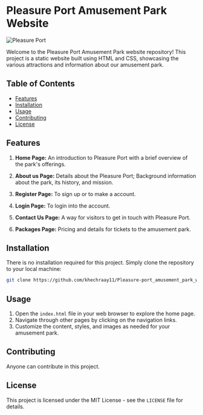 # Pleasure Port Amusement Park Website
![Pleasure Port](./images/screenshot1.png)

Welcome to the Pleasure Port Amusement Park website repository! This project is a static website built using HTML and CSS, showcasing the various attractions and information about our amusement park.

## Table of Contents
- [Features](#features)
- [Installation](#installation)
- [Usage](#usage)
- [Contributing](#contributing)
- [License](#license)

## Features

1. **Home Page:** An introduction to Pleasure Port with a brief overview of the park's offerings.

2. **About us Page:** Details about the Pleasure Port; Background information about the park, its history, and mission.

3. **Register Page:** To sign up or to make a account.

4. **Login Page:** To login into the account.

5. **Contact Us Page:** A way for visitors to get in touch with Pleasure Port.

6. **Packages Page:** Pricing and details for tickets to the amusement park.

## Installation

There is no installation required for this project. Simply clone the repository to your local machine:

```bash
git clone https://github.com/khechraay11/Pleasure-port_amusement_park_website.git
```
## Usage

1. Open the `index.html` file in your web browser to explore the home page.
2. Navigate through other pages by clicking on the navigation links.
3. Customize the content, styles, and images as needed for your amusement park.

## Contributing

Anyone can contribute in this project.

## License

This project is licensed under the MIT License - see the `LICENSE` file for details.
